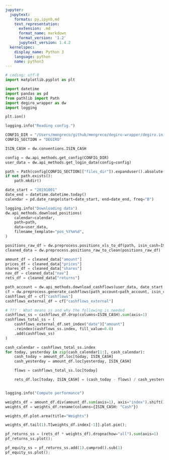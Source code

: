 ```yaml
---
jupyter:
  jupytext:
    formats: py,ipynb,md
    text_representation:
      extension: .md
      format_name: markdown
      format_version: '1.2'
      jupytext_version: 1.4.2
  kernelspec:
    display_name: Python 3
    language: python
    name: python3
---
```


```python extensions={"jupyter_dashboards": {"version": 1, "views": {"grid_default": {}, "report_default": {"hidden": false}}}}
# coding: utf-8
import matplotlib.pyplot as plt

import datetime
import pandas as pd
from pathlib import Path
import degiro_wrapper as dw
import logging

plt.ion()

logging.info("Reading config.")

CONFIG_DIR = "/Users/mmngreco/github/mmngreco/degiro-wrapper/degiro.ini"
CONFIG_SECTION = "DEGIRO"

ISIN_CASH = dw.conventions.ISIN_CASH

config = dw.api_methods.get_config(CONFIG_DIR)
user_data = dw.api_methods.get_login_data(config=config)

path = Path(config[CONFIG_SECTION]["files_dir"]).expanduser().absolute()
if not path.exists():
    path.mkdir()

date_start = "20191001"
date_end = datetime.datetime.today()
calendar = pd.date_range(start=date_start, end=date_end, freq="B")

logging.info("Downloading data")
dw.api_methods.download_positions(
    calendar=calendar,
    path=path,
    data=user_data,
    filename_template="pos_%Y%m%d",
)

positions_raw_df = dw.preprocess.positions_xls_to_df(path, isin_cash=ISIN_CASH)
cleaned_data = dw.preprocess.positions_raw_to_clean(positions_raw_df)

amount_df = cleaned_data["amount"]
prices_df = cleaned_data["prices"]
shares_df = cleaned_data["shares"]
nav_df = cleaned_data["nav"]
rets_df = cleaned_data["returns"]

path_account = dw.api_methods.download_cashflows(user_data, date_start, date_end, path)
cf = dw.preprocess.generate_cashflows(path_account=path_account, isin_cash=ISIN_CASH)
cashflows_df = cf["cashflows"]
cashflows_external_df = cf["cashflows_external"]

# ??? : What means ss and why the following is needed
cashflows_ss = cashflows_df.drop(columns=ISIN_CASH).sum(axis=1)
cashflows_total_ss = (
    cashflows_external_df.set_index("date")["amount"]
    .reindex(cashflows_ss.index, fill_value=0.0)
    .add(cashflows_ss)
)

cash_calendar = cashflows_total_ss.index
for today, yesterday in zip(cash_calendar[1:], cash_calendar):
    cash_today = amount_df.loc[today, ISIN_CASH]
    cash_yesterday = amount_df.loc[yesterday, ISIN_CASH]

    flows = cashflows_total_ss.loc[today]

    rets_df.loc[today, ISIN_CASH] = (cash_today - flows) / cash_yesterday - 1


logging.info("Compute performance")

weights_df = amount_df.div(amount_df.sum(axis=1), axis="index").shift(1)
weights_df = weights_df.rename(columns={ISIN_CASH: "Cash"})
```

```python extensions={"jupyter_dashboards": {"version": 1, "views": {"grid_default": {}, "report_default": {"hidden": false}}}}
weights_df.plot.area(title="Weights")
```

```python extensions={"jupyter_dashboards": {"version": 1, "views": {"grid_default": {}, "report_default": {"hidden": false}}}}
weights_df.tail(1).T[weights_df.index[-1]].plot.pie();
```

```python extensions={"jupyter_dashboards": {"version": 1, "views": {"grid_default": {}, "report_default": {"hidden": false}}}}
pf_returns_ss = (rets_df * weights_df).dropna(how="all").sum(axis=1)
pf_returns_ss.plot();
```

```python extensions={"jupyter_dashboards": {"version": 1, "views": {"grid_default": {}, "report_default": {"hidden": true}}}}
pf_equity_ss = pf_returns_ss.add(1).cumprod().sub(1)
pf_equity_ss.plot();
```

```python

```
